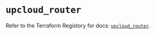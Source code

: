 # `upcloud_router`

Refer to the Terraform Registory for docs: [`upcloud_router`](https://registry.terraform.io/providers/upcloudltd/upcloud/2.11.0/docs/resources/router).
